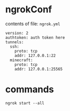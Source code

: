 # ngrokConf
contents of file: `ngrok.yml`
```
version: 2
authtoken: auth token here
tunnels:
  ssh:
    proto: tcp
    addr: 127.0.0.1:22
  minecraft:
    proto: tcp
    addr: 127.0.0.1:25565

```

# commands
```
ngrok start --all
```
